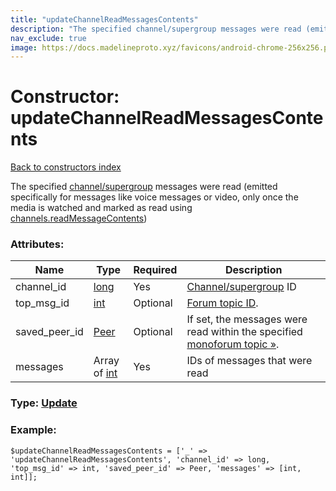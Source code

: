 ```yaml
---
title: "updateChannelReadMessagesContents"
description: "The specified channel/supergroup messages were read (emitted specifically for messages like voice messages or video, only once the media is watched and marked as read using channels.readMessageContents)"
nav_exclude: true
image: https://docs.madelineproto.xyz/favicons/android-chrome-256x256.png
---
```

# Constructor: updateChannelReadMessagesContents  
[Back to constructors index](/API_docs/constructors/index.html)



The specified [channel/supergroup](https://core.telegram.org/api/channel) messages were read (emitted specifically for messages like voice messages or video, only once the media is watched and marked as read using [channels.readMessageContents](../methods/channels.readMessageContents.html))

### Attributes:

| Name     |    Type       | Required | Description |
|----------|---------------|----------|-------------|
|channel\_id|[long](/API_docs/types/long.html) | Yes|[Channel/supergroup](https://core.telegram.org/api/channel) ID|
|top\_msg\_id|[int](/API_docs/types/int.html) | Optional|[Forum topic ID](https://core.telegram.org/api/forum#forum-topics).|
|saved\_peer\_id|[Peer](/API_docs/types/Peer.html) | Optional|If set, the messages were read within the specified [monoforum topic »](https://core.telegram.org/api/monoforum).|
|messages|Array of [int](/API_docs/types/int.html) | Yes|IDs of messages that were read|



### Type: [Update](/API_docs/types/Update.html)


### Example:

```
$updateChannelReadMessagesContents = ['_' => 'updateChannelReadMessagesContents', 'channel_id' => long, 'top_msg_id' => int, 'saved_peer_id' => Peer, 'messages' => [int, int]];
```  

